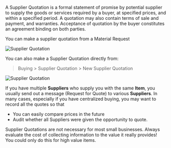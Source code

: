 A Supplier Quotation is a formal statement of promise by potential supplier to
supply the goods or services required by a buyer, at specified prices, and
within a specified period. A quotation may also contain terms of sale and
payment, and warranties. Acceptance of quotation by the buyer constitutes an
agreement binding on both parties.

You can make a supplier quotation from a Material Request

![Supplier Quotation](assets/frappe_io/images/erpnext/supplier-quotation-f.jpg)

You can also make a Supplier Quotation directly from:

> Buying > Supplier Quotation > New Supplier Quotation

![Supplier Quotation](assets/frappe_io/images/erpnext/supplier-quotation.png)

If you have multiple **Suppliers** who supply you with the same **Item**, you
usually send out a message (Request for Quote) to various **Suppliers**. In
many cases, especially if you have centralized buying, you may want to record
all the quotes so that

  * You can easily compare prices in the future 
  * Audit whether all Suppliers were given the opportunity to quote.

Supplier Quotations are not necessary for most small businesses. Always
evaluate the cost of collecting information to the value it really provides!
You could only do this for high value items.

